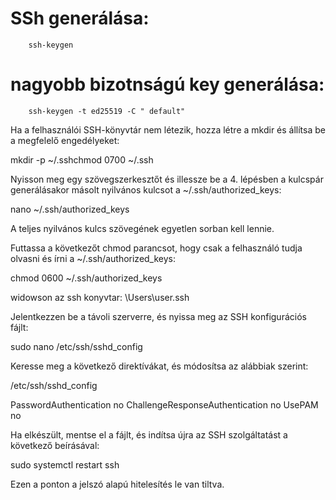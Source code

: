 # SSh generálása:

        ssh-keygen

# nagyobb bizotnságú key generálása:

        ssh-keygen -t ed25519 -C " default"


Ha a felhasználói SSH-könyvtár nem létezik, hozza létre a mkdir
és állítsa be a megfelelő engedélyeket:

mkdir -p ~/.sshchmod 0700 ~/.ssh

Nyisson meg egy szövegszerkesztőt
és illessze be a 4. lépésben a kulcspár generálásakor másolt nyilvános kulcsot a ~/.ssh/authorized_keys:

nano ~/.ssh/authorized_keys

A teljes nyilvános kulcs szövegének egyetlen sorban kell lennie.

Futtassa a következőt chmod
parancsot, hogy csak a felhasználó tudja olvasni és írni a ~/.ssh/authorized_keys:

chmod 0600 ~/.ssh/authorized_keys


widowson az ssh konyvtar: \Users\user\.ssh

Jelentkezzen be a távoli szerverre, és nyissa meg az SSH konfigurációs fájlt:

sudo nano /etc/ssh/sshd_config

Keresse meg a következő direktívákat, és módosítsa az alábbiak szerint:

/etc/ssh/sshd_config

PasswordAuthentication no
ChallengeResponseAuthentication no
UsePAM no

Ha elkészült, mentse el a fájlt, és indítsa újra az SSH szolgáltatást a következő beírásával:

sudo systemctl restart ssh

Ezen a ponton a jelszó alapú hitelesítés le van tiltva.

